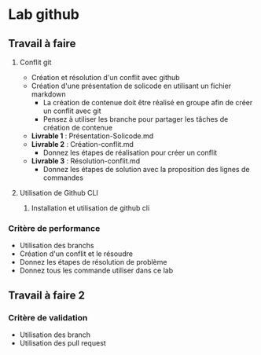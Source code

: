 # Lab github

## Travail à faire

1. Conflit git
   - Création et résolution d'un conflit avec github
   - Création d'une présentation de solicode en utilisant un fichier markdown
     - La création de contenue doit être réalisé en groupe afin de créer un conflit avec git
     - Pensez à utiliser les branche pour partager les tâches de création de contenue
   - **Livrable 1** : Présentation-Solicode.md
   - **Livrable 2** : Création-conflit.md
     - Donnez les étapes de réalisation pour créer un conflit 
   - **Livrable 3** : Résolution-conflit.md 
     - Donnez les étapes de solution avec la proposition des lignes de commandes

2. Utilisation de Github CLI
   1. Installation et utilisation de github cli


### Critère de performance
- Utilisation des branchs
- Création d'un conflit et le résoudre
- Donnez les étapes de résolution de problème
- Donnez tous les commande utiliser dans ce lab


## Travail à faire 2 

<!-- TODO : Proposer un exercice pour valider les critère de validation -->

<!-- Exemple d'exercice : Réalisation d'un article en groupe sur solicode en utilisant un fichier markdown -->

### Critère de validation

- Utilisation des branch
- Utilisation des pull request
